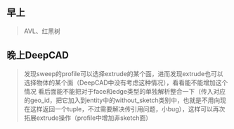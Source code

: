 ## 早上
> AVL、红黑树

## 晚上DeepCAD
> 发现sweep的profile可以选择extrude的某个面，进而发现extrude也可以选择物体的某个面（DeepCAD中没有考虑这种情况），看看能不能增加这个情况
> 看后面能不能把对于face和edge类型的单独解析整合一下（传入对应的geo_id，把它加入到entity中的without_sketch类别中，也就是不用向现在这样返回一个tuple，不过需要解决传引用问题，小bug），这样可以再次拓展extrude操作（profile中增加非sketch面）
